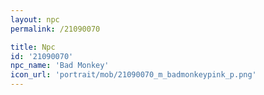 ```yaml
---
layout: npc
permalink: /21090070

title: Npc
id: '21090070'
npc_name: 'Bad Monkey'
icon_url: 'portrait/mob/21090070_m_badmonkeypink_p.png'
---
```

